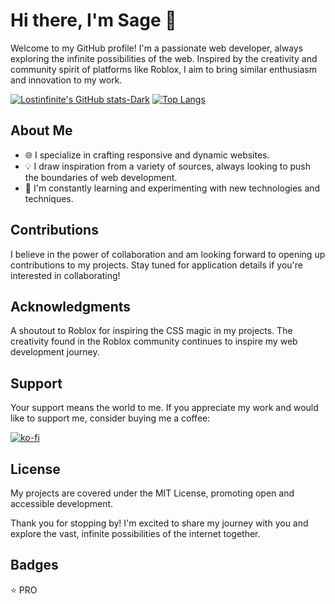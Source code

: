 # Hi there, I'm Sage 👋

Welcome to my GitHub profile! I'm a passionate web developer, always exploring the infinite possibilities of the web. Inspired by the creativity and community spirit of platforms like Roblox, I aim to bring similar enthusiasm and innovation to my work.

[![Lostinfinite's GitHub stats-Dark](https://github-readme-stats.vercel.app/api?username=lostinfinite&show_icons=true&theme=dark#gh-dark-mode-only)](https://github.com/anuraghazra/github-readme-stats#gh-dark-mode-only)
[![Top Langs](https://github-readme-stats.vercel.app/api/top-langs/?username=lostinfinite&show_icons=true&theme=dark#gh-dark-mode-only)](https://github.com/anuraghazra/github-readme-stats#gh-dark-mode-only)


## About Me

- 🌐 I specialize in crafting responsive and dynamic websites.
- 💡 I draw inspiration from a variety of sources, always looking to push the boundaries of web development.
- 🚀 I'm constantly learning and experimenting with new technologies and techniques.

## Contributions

I believe in the power of collaboration and am looking forward to opening up contributions to my projects. Stay tuned for application details if you're interested in collaborating!

## Acknowledgments

A shoutout to Roblox for inspiring the CSS magic in my projects. The creativity found in the Roblox community continues to inspire my web development journey.

## Support

Your support means the world to me. If you appreciate my work and would like to support me, consider buying me a coffee:

[![ko-fi](https://ko-fi.com/img/githubbutton_sm.svg)](https://ko-fi.com/S6S6VI9A4)

## License

My projects are covered under the MIT License, promoting open and accessible development.

Thank you for stopping by! I'm excited to share my journey with you and explore the vast, infinite possibilities of the internet together.

## Badges
:star: PRO

